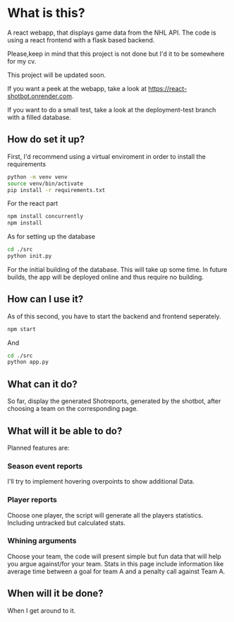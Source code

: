 # What is this?

A react webapp, that displays game data from the NHL API.
The code is using a react frontend with a flask based backend.

Please,keep in mind that this project is not done but I'd it to be somewhere for my cv.

This project will be updated soon.

If you want a peek at the webapp, take a look at https://react-shotbot.onrender.com.

If you want to do a small test, take a look at the deployment-test branch with a filled database.


## How do set it up?

First, I'd recommend using a virtual enviroment in order to install the requirements

```bash
python -m venv venv
source venv/bin/activate  
pip install -r requirements.txt
```

For the react part

```bash
npm install concurrently
npm install
```

As for setting up the database

````bash
cd ./src
python init.py
````

For the initial building of the database. This will take up some time. In future builds, the app will be deployed online and thus require no building.

## How can I use it?

As of this second, you have to start the backend and frontend seperately.

````bash
npm start
````

And

````bash
cd ./src
python app.py
````

## What can it do?

So far, display the generated Shotreports, generated by the shotbot, after choosing a team on the corresponding page.

## What will it be able to do?

Planned features are:

### Season event reports

I'll try to implement hovering overpoints to show additional Data.

### Player reports

Choose one player, the script will generate all the players statistics. Including untracked but calculated stats.

### Whining arguments

Choose your team, the code will present simple but fun data that will help you argue against/for your team. Stats in this page include information like average time between a goal for team A and a penalty call against Team A.

## When will it be done?

When I get around to it.
